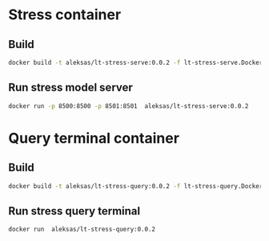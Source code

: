 # Stress container

## Build
```sh
docker build -t aleksas/lt-stress-serve:0.0.2 -f lt-stress-serve.Dockerfile .
```

## Run stress model server 
```sh
docker run -p 8500:8500 -p 8501:8501  aleksas/lt-stress-serve:0.0.2
```

# Query terminal container
## Build

```sh
docker build -t aleksas/lt-stress-query:0.0.2 -f lt-stress-query.Dockerfile .
```

## Run stress query terminal 
```sh
docker run  aleksas/lt-stress-query:0.0.2
```
